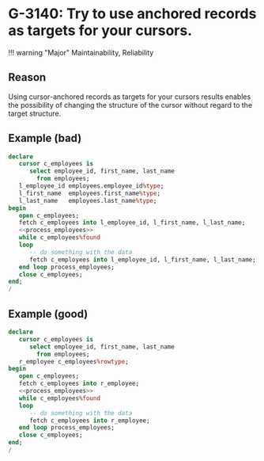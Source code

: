 # G-3140: Try to use anchored records as targets for your cursors. 

!!! warning "Major"
    Maintainability, Reliability

## Reason

Using cursor-anchored records as targets for your cursors results enables the possibility of changing the structure of the cursor without regard to the target structure.

## Example (bad)

``` sql
declare
   cursor c_employees is
      select employee_id, first_name, last_name
        from employees;
   l_employee_id employees.employee_id%type;
   l_first_name  employees.first_name%type;
   l_last_name   employees.last_name%type;
begin
   open c_employees;
   fetch c_employees into l_employee_id, l_first_name, l_last_name;
   <<process_employees>>
   while c_employees%found
   loop
      -- do something with the data
      fetch c_employees into l_employee_id, l_first_name, l_last_name;
   end loop process_employees;
   close c_employees;
end;
/
```

## Example (good)

``` sql
declare
   cursor c_employees is
      select employee_id, first_name, last_name
        from employees;
   r_employee c_employees%rowtype;
begin
   open c_employees;
   fetch c_employees into r_employee;
   <<process_employees>>
   while c_employees%found
   loop
      -- do something with the data
      fetch c_employees into r_employee;
   end loop process_employees;
   close c_employees;
end;
/
```